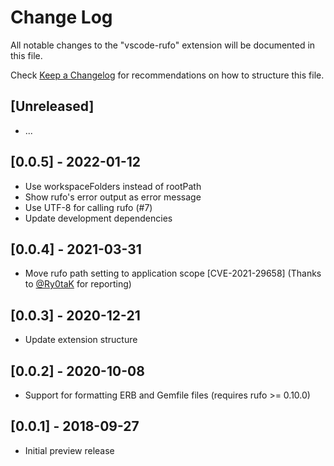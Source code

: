# Change Log

All notable changes to the "vscode-rufo" extension will be documented in this file.

Check [Keep a Changelog](http://keepachangelog.com/) for recommendations on how to structure this file.

## [Unreleased]

- ...

## [0.0.5] - 2022-01-12

- Use workspaceFolders instead of rootPath
- Show rufo's error output as error message
- Use UTF-8 for calling rufo (#7)
- Update development dependencies

## [0.0.4] - 2021-03-31

- Move rufo path setting to application scope [CVE-2021-29658] (Thanks to [@Ry0taK](https://github.com/Ry0taK) for reporting)

## [0.0.3] - 2020-12-21

- Update extension structure

## [0.0.2] - 2020-10-08

- Support for formatting ERB and Gemfile files (requires rufo >= 0.10.0)

## [0.0.1] - 2018-09-27

- Initial preview release
